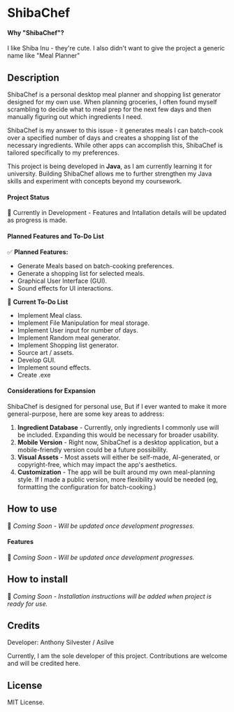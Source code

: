 # ShibaChef
#### Why "ShibaChef"?
I like Shiba Inu - they're cute. I also didn't want to give the project a generic name like "Meal Planner" 

## Description
ShibaChef is a personal desktop meal planner and shopping list generator designed for my own use. When planning groceries, I often found myself scrambling to decide what to meal prep for the next few days and then manually figuring out which ingredients I need. 

ShibaChef is my answer to this issue - it generates meals I can batch-cook over a specified number of days and creates a shopping list of the necessary ingredients. While other apps can accomplish this, ShibaChef is tailored specifically to my preferences.

This project is being developed in **Java**, as I am currently learning it for university. Building ShibaChef allows me to further strengthen my Java skills and experiment with concepts beyond my coursework.

#### Project Status
🚧 Currently in Development - Features and Intallation details will be updated as progress is made.

#### Planned Features and To-Do List
✅ **Planned Features:**
* Generate Meals based on batch-cooking preferences.
* Generate a shopping list for selected meals.
* Graphical User Interface (GUI).
* Sound effects for UI interactions.

🔧 **Current To-Do List**
* Implement Meal class.
* Implement File Manipulation for meal storage.
* Implement User input for number of days.
* Implement Random meal generator.
* Implement Shopping list generator.
* Source art / assets.
* Develop GUI.
* Implement sound effects.
* Create .exe

#### Considerations for Expansion
ShibaChef is designed for personal use, But if I ever wanted to make it more general-purpose, here are some key areas to address:
1. **Ingredient Database** - Currently, only ingredients I commonly use will be included. Expanding this would be necessary for broader usability.
2. **Mobile Version** - Right now, ShibaChef is a desktop application, but a mobile-friendly version could be a future possibility.
3. **Visual Assets** - Most assets will either be self-made, AI-generated, or copyright-free, which may impact the app's aesthetics.
4. **Customization** - The app will be built around my own meal-planning style. If I made a public version, more flexibility would be needed (eg, formatting the configuration for batch-cooking.)

## How to use
📌 *Coming Soon - Will be updated once development progresses.*

#### Features
📌 *Coming Soon - Will be updated once development progresses.*

## How to install
📌 *Coming Soon - Installation instructions will be added when project is ready for use.*

## Credits
Developer: Anthony Silvester / Asilve

Currently, I am the sole developer of this project. Contributions are welcome and will be credited here.

## License
MIT License.
